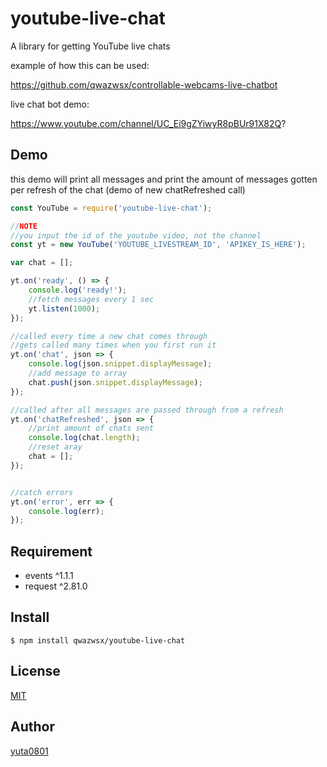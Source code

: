 # youtube-live-chat

A library for getting YouTube live chats

example of how this can be used: 

https://github.com/qwazwsx/controllable-webcams-live-chatbot

live chat bot demo:

https://www.youtube.com/channel/UC_Ei9gZYiwyR8pBUr91X82Q?



## Demo

this demo will print all messages and print the amount of messages gotten per refresh of the chat (demo of new chatRefreshed call) 

```js
const YouTube = require('youtube-live-chat');

//NOTE
//you input the id of the youtube video, not the channel
const yt = new YouTube('YOUTUBE_LIVESTREAM_ID', 'APIKEY_IS_HERE');

var chat = [];

yt.on('ready', () => {
	console.log('ready!');
	//fetch messages every 1 sec
	yt.listen(1000);
});

//called every time a new chat comes through
//gets called many times when you first run it
yt.on('chat', json => {
	console.log(json.snippet.displayMessage);
	//add message to array
	chat.push(json.snippet.displayMessage);
});

//called after all messages are passed through from a refresh
yt.on('chatRefreshed', json => {
	//print amount of chats sent
	console.log(chat.length);
	//reset aray
	chat = [];
});


//catch errors
yt.on('error', err => {
	console.log(err);
});
```

## Requirement

- events ^1.1.1
- request ^2.81.0

## Install

```
$ npm install qwazwsx/youtube-live-chat
```



## License

[MIT](https://github.com/yuta0801/youtube-live-chat/blob/master/LICENSE)

## Author

[yuta0801](https://github.com/yuta0801)

